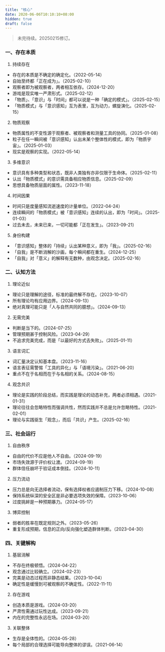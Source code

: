 ```yaml
---
title: "核心"
date: 2020-06-06T10:10:10+08:00
hidden: true
draft: false
---
```

> 未完待续。20250215修订。

### 一、存在本质
1. 持续存在
- 存在的本质是不确定的确定化。（2022-05-14）
- 自始至终都「正在成为」。（2025-02-10）
- 观察者即为被观察者，两者相互依存。（2024-12-20）
- 游戏是现实唯一严肃形式。（2025-02-12）
- 「物质」、「意识」与「时间」都可以说是一种「确定的模式」。（2025-02-15）
- 「物质模式」与「意识感知」互为表里，互为动力，螺旋演化。（2025-02-15）

2. 物质观察
- 物质属性的不变性源于观察者、被观察者和测量工具的协同。（2025-01-08）
- 粒子在任一瞬间被「意识感知」认出未某个整体性的模式，即为「物质宇宙」。（2025-01-03）
- 现实是观察的实现。（2022-05-14）

3. 多维意识
- 意识具有多种类型和状态，既非人类独有亦非仅限于生命体。（2025-02-11）
- 认出「物质模式」的意识需具备相应物质信息。（2025-02-09）
- 思想具备物质层面的属性。（2023-11-18）

4. 时间因果
- 时间只是度量感知流逝速度的计量单位。（2022-04-24）
- 连续瞬间的「物质模式」被「意识感知」连续的认出，即为「时间」。（2025-01-03）
- 过去未去，未来已来，一切可能都「正在发生」。（2023-09-21）

5. 身份构建
- 「意识感知」整体的「持续」认出某种意义，即为「我」。（2025-02-16）
- 「自我」是不断消解的沙画，每个瞬间都在重生。（2024-12-25）
- 「自我」对「意义」的解释有无数种，由观念决定。（2025-02-16）

### 二、认知方法
1. 理论近似
- 理论只是理解的途径，标准的最终解不存在。（2023-10-07）
- 所有理论均有应用边界。（2024-09-13）
- 绝对真理可能只是「人与自然共同的臆想」。（2024-09-13）

2. 无需完美
- 判断是当下的。（2024-07-25）
- 管理预期甚于控制风险。（2023-04-29）
- 不追求完美完成，而是「以最好的方式去失败」。（2025-01-11）

3. 语言词汇
- 词汇量决定认知基本盘。（2023-11-16）
- 语言表征需警惕「工具的异化」与「语境污染」。（2021-06-20）
- 重点不在于名相而在于与名相的关系。（2024-08-15）

4. 观念共识
- 理论是实践的阶段总结，而实践是理论的动态补充，两者必须相遇。（2021-01-31）
- 理论往往会忽略特性而强调共性，然而实践并不总是允许忽略特性。（2021-02-01）
- 理论与实践驱生「观念」，而后「共识」产生。（2025-02-16）

### 三、社会运行
1. 自由秩序
- 自由的代价不应是他人不自由。（2024-09-19）
- 市场失效源于评价权让渡。（2024-09-19）
- 群体信任崩坏于验证成本倒挂。（2024-10-11）

2. 压力流动
- 压力总是向无选择者流动，保有选择权者应遏制压力下移。（2024-10-08）
- 保持系统纵深的安全区是非必要选项失效的保障。（2023-10-06）
- 过度挑衅是一种预期暴力。（2024-05-17）

3. 博弈控制
- 弱者的胜率在既定规则之外。（2023-05-26）
- 重复形成预期，信息的正向/反向强化塑造群体判断。（2023-04-30）

### 四、关键解构
1. 基层消解
- 不存在终极顿悟。（2024-04-22）
- 观念通过比较确立。（2024-02-23）
- 完美是动态过程而非静态结果。（2023-10-04）
- 确定性是缓慢到可被观察的不确定性。（2022-11-11）

2. 存在游戏
- 创造本质是游戏。（2024-03-20）
- 严肃性需通过玩性达成。（2023-09-21）
- 内在的完整性永远在场。（2024-03-20）

3. 关联整体
- 生存是全体性的。（2024-05-28）
- 每个局部的合理选择可能导向整体的谬误。（2021-06-14）